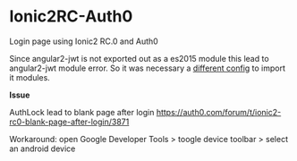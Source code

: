 # Ionic2RC-Auth0
Login page using Ionic2 RC.0 and Auth0

Since angular2-jwt is not exported out as a es2015 module this lead to angular2-jwt module error.
So it was necessary a [different config](https://forum.ionicframework.com/t/angular2-jwt-after-rc0-broken/65043/11?u=ecureuill) to import it modules.

**Issue**

AuthLock lead to blank page after login
https://auth0.com/forum/t/ionic2-rc0-blank-page-after-login/3871

Workaround: open Google Developer Tools > toogle device toolbar > select an android device
